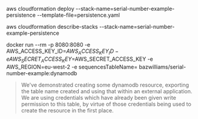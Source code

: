 aws cloudformation deploy --stack-name=serial-number-example-persistence --template-file=persistence.yaml

aws cloudformation describe-stacks --stack-name=serial-number-example-persistence

docker run --rm -p 8080:8080 -e AWS_ACCESS_KEY_ID=$AWS_ACCESS_KEY_ID -e AWS_SECRET_ACCESS_KEY=$AWS_SECRET_ACCESS_KEY -e AWS_REGION=eu-west-2 -e sequencesTableName= bazwilliams/serial-number-example:dynamodb

> We've demonstrated creating some dynamodb resource, exporting the table name created and using that within an external application. We are using credentials which have already been given write permission to this table, by virtue of those credentials being used to create the resource in the first place.